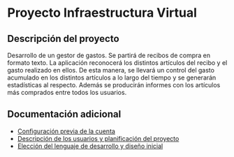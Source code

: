 # Proyecto Infraestructura Virtual

## Descripción del proyecto

Desarrollo de un gestor de gastos. Se partirá de recibos de compra en formato texto. La aplicación reconocerá los distintos artículos del recibo y el gasto realizado en ellos. De esta manera, se llevará un control del gasto acumulado en los distintos artículos a lo largo del tiempo y se generarán estadísticas al respecto. Además se producirán informes con los artículos más comprados entre todos los usuarios.

## Documentación adicional

- [Configuración previa de la cuenta](docs/objetivo_0.md)
- [Descripción de los usuarios y planificación del proyecto](docs/objetivo_1.md)
- [Elección del lenguaje de desarrollo y diseño inicial](docs/objetivo_2.md)

